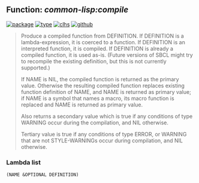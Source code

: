 ## Function: ***common-lisp:compile***
[![package](https://img.shields.io/badge/Package-COMMON--LISP-5f9ea0.svg?style=social&colorA=999999)](../) [![type](https://img.shields.io/badge/Type-Function-5f9ea0.svg?style=social&colorA=999999)](../#function) [![clhs](https://img.shields.io/badge/CLHS-COMPILE-5f9ea0.svg?style=social&colorA=999999)](http://www.lispworks.com/documentation/HyperSpec/Body/f_cmp.htm) [![github](https://img.shields.io/badge/GitHub-View_the_source-5f9ea0.svg?style=social&colorA=999999&logo=github)](https://github.com/sbcl/sbcl/blob/master/src/compiler/target-main.lisp/) 

> Produce a compiled function from DEFINITION. If DEFINITION is a
> lambda-expression, it is coerced to a function. If DEFINITION is an
> interpreted function, it is compiled. If DEFINITION is already a compiled
> function, it is used as-is. (Future versions of SBCL might try to
> recompile the existing definition, but this is not currently supported.)
> 
> If NAME is NIL, the compiled function is returned as the primary value.
> Otherwise the resulting compiled function replaces existing function
> definition of NAME, and NAME is returned as primary value; if NAME is a symbol
> that names a macro, its macro function is replaced and NAME is returned as
> primary value.
> 
> Also returns a secondary value which is true if any conditions of type
> WARNING occur during the compilation, and NIL otherwise.
> 
> Tertiary value is true if any conditions of type ERROR, or WARNING that are
> not STYLE-WARNINGs occur during compilation, and NIL otherwise.

### Lambda list
```
(NAME &OPTIONAL DEFINITION)
```

